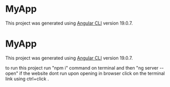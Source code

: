 # MyApp

This project was generated using [Angular CLI](https://github.com/angular/angular-cli) version 19.0.7.

# MyApp

This project was generated using [Angular CLI](https://github.com/angular/angular-cli) version 19.0.7.

to run this project run "npm i" command on terminal and then "ng server --open" if the website dont run upon opening in browser click on the terminal link using ctrl+click .
